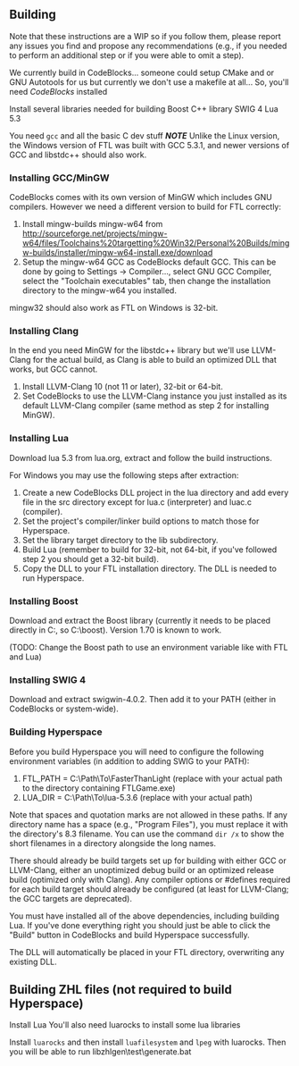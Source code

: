 ## Building

Note that these instructions are a WIP so if you follow them, please report any issues you find and propose any recommendations (e.g., if you needed to perform an additional step or if you were able to omit a step).

We currently build in CodeBlocks... someone could setup CMake and or GNU Autotools for us but currently we don't use a makefile at all...
So, you'll need *CodeBlocks* installed

Install several libraries needed for building
Boost C++ library
SWIG 4
Lua 5.3

You need `gcc` and all the basic C dev stuff
***NOTE*** Unlike the Linux version, the Windows version of FTL was built with GCC 5.3.1, and newer versions of GCC and libstdc++ should also work.

### Installing GCC/MinGW
CodeBlocks comes with its own version of MinGW which includes GNU compilers. However we need a different version to build for FTL correctly:

1. Install mingw-builds mingw-w64 from http://sourceforge.net/projects/mingw-w64/files/Toolchains%20targetting%20Win32/Personal%20Builds/mingw-builds/installer/mingw-w64-install.exe/download
2. Setup the mingw-w64 GCC as CodeBlocks default GCC. This can be done by going to Settings -> Compiler..., select GNU GCC Compiler, select the "Toolchain executables" tab, then change the installation directory to the mingw-w64 you installed.

mingw32 should also work as FTL on Windows is 32-bit.

### Installing Clang
In the end you need MinGW for the libstdc++ library but we'll use LLVM-Clang for the actual build, as Clang is able to build an optimized DLL that works, but GCC cannot.

1. Install LLVM-Clang 10 (not 11 or later), 32-bit or 64-bit.
2. Set CodeBlocks to use the LLVM-Clang instance you just installed as its default LLVM-Clang compiler (same method as step 2 for installing MinGW).

### Installing Lua
Download lua 5.3 from lua.org, extract and follow the build instructions.

For Windows you may use the following steps after extraction:

1. Create a new CodeBlocks DLL project in the lua directory and add every file in the src directory except for lua.c (interpreter) and luac.c (compiler).
2. Set the project's compiler/linker build options to match those for Hyperspace.
3. Set the library target directory to the lib subdirectory.
4. Build Lua (remember to build for 32-bit, not 64-bit, if you've followed step 2 you should get a 32-bit build).
5. Copy the DLL to your FTL installation directory. The DLL is needed to run Hyperspace.

### Installing Boost
Download and extract the Boost library (currently it needs to be placed directly in C:, so C:\boost). Version 1.70 is known to work.

(TODO: Change the Boost path to use an environment variable like with FTL and Lua)

### Installing SWIG 4
Download and extract swigwin-4.0.2. Then add it to your PATH (either in CodeBlocks or system-wide).

### Building Hyperspace
Before you build Hyperspace you will need to configure the following environment variables (in addition to adding SWIG to your PATH):

1. FTL_PATH = C:\Path\To\FasterThanLight (replace with your actual path to the directory containing FTLGame.exe)
2. LUA_DIR = C:\Path\To\lua-5.3.6 (replace with your actual path)

Note that spaces and quotation marks are not allowed in these paths. If any directory name has a space (e.g., "Program Files"), you must replace it with the directory's 8.3 filename. You can use the command `dir /x` to show the short filenames in a directory alongside the long names.

There should already be build targets set up for building with either GCC or LLVM-Clang, either an unoptimized debug build or an optimized release build (optimized only with Clang).
Any compiler options or #defines required for each build target should already be configured (at least for LLVM-Clang; the GCC targets are deprecated).

You must have installed all of the above dependencies, including building Lua. If you've done everything right you should just be able to click the "Build" button in CodeBlocks and build Hyperspace successfully.

The DLL will automatically be placed in your FTL directory, overwriting any existing DLL.

## Building ZHL files (not required to build Hyperspace)
Install Lua
You'll also need luarocks to install some lua libraries

Install `luarocks` and then install `luafilesystem` and `lpeg` with luarocks.
Then you will be able to run libzhlgen\test\generate.bat
